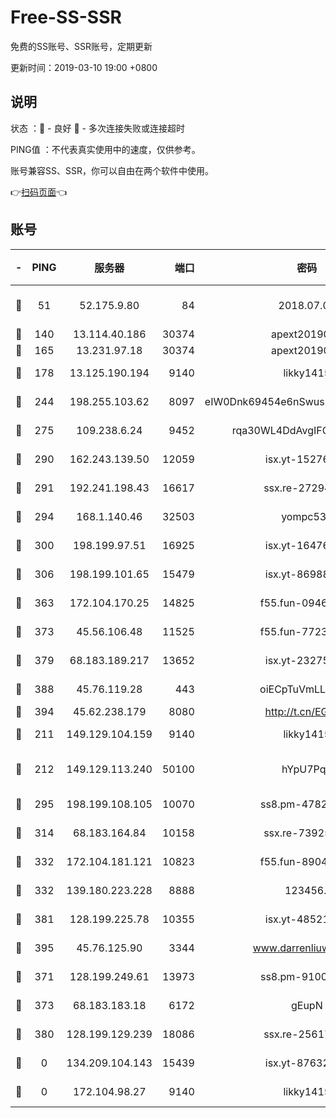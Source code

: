 # Free-SS-SSR

免费的SS账号、SSR账号，定期更新

更新时间：2019-03-10 19:00 +0800

## 说明

状态     ：🙂 - 良好 🙁 - 多次连接失败或连接超时

PING值   ：不代表真实使用中的速度，仅供参考。

账号兼容SS、SSR，你可以自由在两个软件中使用。

👉[扫码页面](https://liesauer.github.io/Free-SS-SSR/)👈

## 账号

|-|PING|服务器|端口|密码|加密方式|区域|
|:----:|:----:|:-----:|-----:|:----:|:----:|:----:|
|🙂|51|52.175.9.80|84|2018.07.07|chacha20-ietf-poly1305|HK|
|🙂|140|13.114.40.186|30374|apext2019006|chacha20|JP|
|🙂|165|13.231.97.18|30374|apext2019006|chacha20|JP|
|🙂|178|13.125.190.194|9140|likky1415|aes-256-cfb|KR|
|🙂|244|198.255.103.62|8097|eIW0Dnk69454e6nSwuspv9DmS201tQ0D|aes-256-cfb|US|
|🙂|275|109.238.6.24|9452|rqa30WL4DdAvgIFG6Fs3znzTa|aes-256-cfb|FR|
|🙂|290|162.243.139.50|12059|isx.yt-15276356|aes-256-cfb|US|
|🙂|291|192.241.198.43|16617|ssx.re-27294223|aes-256-cfb|US|
|🙂|294|168.1.140.46|32503|yompc535|aes-256-cfb|AU|
|🙂|300|198.199.97.51|16925|isx.yt-16476270|aes-256-cfb|US|
|🙂|306|198.199.101.65|15479|isx.yt-86988379|aes-256-cfb|US|
|🙂|363|172.104.170.25|14825|f55.fun-09460253|aes-256-cfb|SG|
|🙂|373|45.56.106.48|11525|f55.fun-77233289|aes-256-cfb|US|
|🙂|379|68.183.189.217|13652|isx.yt-23275887|aes-256-cfb|SG|
|🙂|388|45.76.119.28|443|oiECpTuVmLLxk4Ts|aes-256-cfb|AU|
|🙂|394|45.62.238.179|8080|http://t.cn/EGJIyrl|rc4-md5|CA|
|🙂|211|149.129.104.159|9140|likky1415|aes-256-cfb|HK|
|🙂|212|149.129.113.240|50100|hYpU7PqP|chacha20-ietf-poly1305|CN|
|🙂|295|198.199.108.105|10070|ss8.pm-47824837|aes-256-cfb|US|
|🙂|314|68.183.164.84|10158|ssx.re-73925133|aes-256-cfb|US|
|🙂|332|172.104.181.121|10823|f55.fun-89043009|aes-256-cfb|SG|
|🙂|332|139.180.223.228|8888|123456..|aes-256-cfb|JP|
|🙂|381|128.199.225.78|10355|isx.yt-48521973|aes-256-cfb|SG|
|🙂|395|45.76.125.90|3344|www.darrenliuwei.com|aes-256-cfb|AU|
|🙁|371|128.199.249.61|13973|ss8.pm-91003173|aes-256-cfb|SG|
|🙁|373|68.183.183.18|6172|gEupN|aes-256-cfb|SG|
|🙁|380|128.199.129.239|18086|ssx.re-25617968|aes-256-cfb|SG|
|🙁|0|134.209.104.143|15439|isx.yt-87632266|aes-256-cfb|SG|
|🙁|0|172.104.98.27|9140|likky1415|aes-256-cfb|JP|
